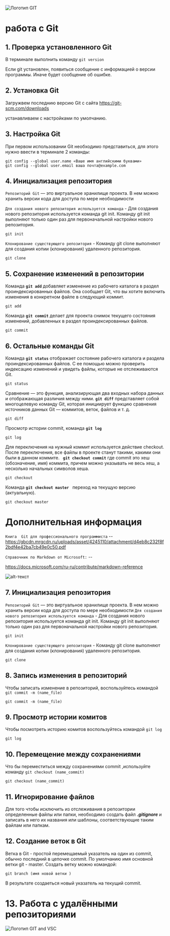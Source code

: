 ![Логотип GIT](Logo.png)
# работа с Git 


## 1. Проверка установленного Git 
В терминале выполнить команду `git version`

Если git установлен, появиться сообщение с информацией о версии программы. Иначе будет сообщение об ошибке.
## 2. Установка Git 
Загружвем последнию версию  Git с сайта https://git-scm.com/downloads

устанавливаем с настройками  по умолчанию.

## 3. Настройка Git 
При первом использовании Git необходимо представиться, для этого нужно ввести в терминале 2 команды:
```
git config --global user.name «Ваше имя английскими буквами»
git config --global user.email ваша почта@example.com
```
## 4. Инициализация репозитория 
`Репозиторий Git` — это виртуальное хранилище проекта. В нем можно хранить версии кода для доступа по мере необходимости

`Для создания нового репозитория используется команда` - Для создания нового репозитория используется команда git init. Команду git init выполняют только один раз для первоначальной настройки нового репозитория.
```
git init
```
`Клонирование существующего репозитория` - Команду git clone выполняют для создания копии (клонирования) удаленного репозитория.
```
git clone 
```
## 5. Сохранение изменений в репозитории

Команда **`git add`**  добавляет изменение из рабочего каталога в раздел проиндексированных файлов. Она сообщает Git, что вы хотите включить изменения в конкретном файле в следующий коммит.
```
git add
```
Команда **`git commit`** делает для проекта снимок текущего состояния изменений, добавленных в раздел проиндексированных файлов.
```
git commit
```
## 6. Остальные команды Git
 Команда **`git status`** отображает состояние рабочего каталога и раздела проиндексированных файлов. С ее помощью можно проверить индексацию изменений и увидеть файлы, которые не отслеживаются Git.
 ```
 git status
 ```
 
 Сравнение — это функция, анализирующая два входных набора данных и отображающая различия между ними. **`git diff`** представляет собой многоцелевую команду Git, которая инициирует функцию сравнения источников данных Git — коммитов, веток, файлов и т. д.
 ```
 git diff
 ```
 Просмотр  истории commit, команда **`git log`**
 ```
 git log
 ```
 Для переключения на нужный коммит используется действие checkout. После переключения, все файлы в проекте станут такими, какими они были в данном коммите. **` git checkout commit`** где commit это хеш (обозначение, имя) коммита, причем можно указывать не весь хеш, а несколько начальных символов хеша.
 ```
 git checkout
 ```
 Команда **`git checkout master `** переход на текущую версию (актуальную).
 ```
 git checkout master
 ```

# Дополнительная информация

`Книга 
Git для профессионального программиста`   -- https://gbcdn.mrgcdn.ru/uploads/asset/4245110/attachment/d4eb8c232f8f2bdf4e42ba7cb49e0c50.pdf

`Справочник по Markdown от Microsoft:` --

https://docs.microsoft.com/ru-ru/contribute/markdown-reference

![alt-текст](https://fuzeservers.ru/wp-content/uploads/f/b/a/fba731db8371f929fdcdfa1ee96f68b2.png )


## 7. Инициализация репозитория
`Репозиторий Git` — это виртуальное хранилище проекта. В нем можно хранить версии кода для доступа по мере необходимости
`Для создания нового репозитория используется команда` - Для создания нового репозитория используется команда git init. Команду git init выполняют только один раз для первоначальной настройки нового репозитория.
```
git init
```
`Клонирование существующего репозитория` - Команду git clone выполняют для создания копии (клонирования) удаленного репозитория.
```
git clone 
```
## 8. Запись изменения в репозиторий
Чтобы записать изменение  в репозиторий, воспользуйтесь командой `git commit -m (name_file)`
```
git commit -m (name_file)
```
## 9. Просмотр истории комитов 
Чтобы посмотреть историю комитов воспользуйтесь командой  `git log`
```
git log
```
## 10. Перемещение между сохранениями
Что бы переместиться между сохранениями commit ,используйте команду `git checkout (name_commit)`
 ```
git checkout (name_commit)
```

## 11. Игнорирование файлов
Для того чтобы исключить из отслеживания в репозитории определенные файлы или папки, необходимо создать файл 
***.gitignore*** и записать в него их названия или шаблоны, соответствующие таким файлам или папкам. 

## 12. Создание веток в Git

Ветка в Git - простой перемещаемый указатель на один из commit, обычно последний в цепочке commit.
По умолчанию имя основной ветки git - master.
Создать ветку можно командой:
```
git branch (имя новой ветки )
```
В результате создаеться новый указатель на текущий commit.

# 13. Работа с удалёнными репозиториями

![Логотип GIT and VSC](https://pbs.twimg.com/media/EDi5bDQWsAAdfCw.jpg:large)
